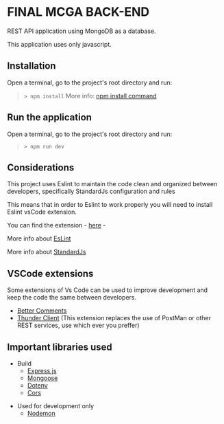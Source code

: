 # FINAL MCGA BACK-END

REST API application using MongoDB as a database.

This application uses only javascript.


## Installation

Open a terminal, go to the project's root directory and run:

> `> npm install`
More info:
[npm install command](https://docs.npmjs.com/cli/v6/commands/npm-install)

## Run the application

Open a terminal, go to the project's root directory and run:

> `> npm run dev`


## Considerations

This project uses Eslint to maintain the code clean and organized between developers, specifically StandardJs configuration and rules  

This means that in order to Eslint to work properly you will need to install Eslint vsCode extension. 

You can find the extension - [here](https://marketplace.visualstudio.com/items?itemName=dbaeumer.vscode-eslint) -

More info about [EsLint](https://eslint.org/)

More info about [StandardJs](https://standardjs.com/)

## VSCode extensions

Some extensions of Vs Code can be used to improve development and keep the code
the same between developers. 

- [Better Comments](https://marketplace.visualstudio.com/items?itemName=aaron-bond.better-comments)
- [Thunder Client](https://marketplace.visualstudio.com/items?itemName=rangav.vscode-thunder-client) (This extension replaces the use of PostMan or other REST services, use which ever you preffer)
 

## Important libraries used


- Build 
  - [Express.js](https://expressjs.com/es/)
  - [Mongoose](https://mongoosejs.com/)
  - [Dotenv](https://www.npmjs.com/package/dotenv)
  - [Cors](https://www.npmjs.com/package/cors)
+ Used for development only
  - [Nodemon](https://nodemon.io/)
